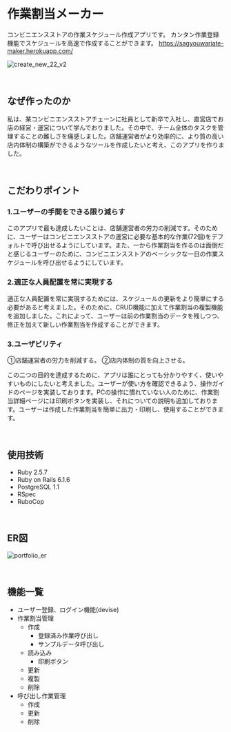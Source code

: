 # 作業割当メーカー
コンビニエンスストアの作業スケジュール作成アプリです。
カンタン作業登録機能でスケジュールを高速で作成することができます。
https://sagyouwariate-maker.herokuapp.com/

![create_new_22_v2](https://user-images.githubusercontent.com/95864276/185735792-0391ea38-5469-4586-a3a9-0ab9518fd178.gif)

<br>

## なぜ作ったのか
私は、某コンビニエンスストアチェーンに社員として新卒で入社し、直営店でお店の経営・運営について学んでおりました。その中で、チーム全体のタスクを管理することの難しさを痛感しました。店舗運営者がより効率的に、より質の高い店内体制の構築ができるようなツールを作成したいと考え、このアプリを作りました。

<br>

## こだわりポイント
### 1.ユーザーの手間をできる限り減らす
このアプリで最も達成したいことは、店舗運営者の労力の削減です。そのために、ユーザーはコンビニエンスストアの運営に必要な基本的な作業(72個)をデフォルトで呼び出せるようにしています。また、一から作業割当を作るのは面倒だと感じるユーザーのために、コンビニエンスストアのベーシックな一日の作業スケジュールを呼び出せるようにしています。

### 2.適正な人員配置を常に実現する
適正な人員配置を常に実現するためには、スケジュールの更新をより簡単にする必要があると考えました。そのために、CRUD機能に加えて作業割当の複製機能を追加しました。これによって、ユーザーは前の作業割当のデータを残しつつ、修正を加えて新しい作業割当を作成することができます。

### 3.ユーザビリティ
①店舗運営者の労力を削減する。
②店内体制の質を向上させる。

この二つの目的を達成するために、アプリは誰にとっても分かりやすく、使いやすいものにしたいと考えました。ユーザーが使い方を確認できるよう、操作ガイドのページを実装しております。PCの操作に慣れていない人のために、作業割当詳細ページには印刷ボタンを実装し、それについての説明も追加しております。ユーザーは作成した作業割当を簡単に出力・印刷し、使用することができます。


<br>


## 使用技術
- Ruby 2.5.7
- Ruby on Rails 6.1.6
- PostgreSQL 1.1
- RSpec 
- RuboCop

<br>

## ER図
![portfolio_er](https://user-images.githubusercontent.com/95864276/185769573-dc4a59c7-aa41-4542-bafb-6a95fa41f6c6.jpg)

<br>

## 機能一覧
- ユーザー登録、ログイン機能(devise)
- 作業割当管理
    - 作成
        - 登録済み作業呼び出し
        - サンプルデータ呼び出し
    - 読み込み
        - 印刷ボタン
    - 更新
    - 複製
    - 削除
- 呼び出し作業管理
    - 作成
    - 更新
    - 削除
